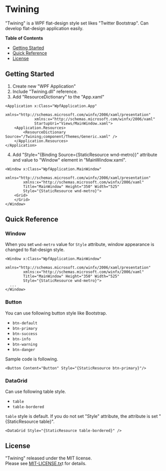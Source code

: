 Twining
==========================

"Twining" is a WPF flat-design style set likes "Twitter Bootstrap".
Can develop flat-design application easily.

**Table of Contents**

* [Getting Started](#getting-started)
* [Quick Reference](#quick-reference)
* [License](#license)


Getting Started
-------------------------


1. Create new "WPF Application"
2. Include "Twining.dll" reference.
3. Add "ResourceDictionary" to the "App.xaml"
```
<Application x:Class="WpfApplication.App"
             xmlns="http://schemas.microsoft.com/winfx/2006/xaml/presentation"
             xmlns:x="http://schemas.microsoft.com/winfx/2006/xaml"
             StartupUri="Views/MainWindow.xaml">
    <Application.Resources>
        <ResourceDictionary Source="/Twining;component/Themes/Generic.xaml" />
    </Application.Resources>
</Application>
```
4. Add "Style="{Binding Source={StaticResource wnd-metro}}" attribute and value to "Window" element in "MainWindow.xaml".
```
<Window x:Class="WpfApplication.MainWindow"
        xmlns="http://schemas.microsoft.com/winfx/2006/xaml/presentation"
        xmlns:x="http://schemas.microsoft.com/winfx/2006/xaml"
        Title="MainWindow" Height="350" Width="525"
        Style="{StaticResource wnd-metro}">
    <Grid>
    </Grid>
</Window>
```


Quick Reference
-------------------------

### Window

When you set `wnd-metro` value for `Style` attribute, window appearance is changed to flat-design style.

```
<Window x:Class="WpfApplication.MainWindow"
        xmlns="http://schemas.microsoft.com/winfx/2006/xaml/presentation"
        xmlns:x="http://schemas.microsoft.com/winfx/2006/xaml"
        Title="MainWindow" Height="350" Width="525"
        Style="{StaticResource wnd-metro}">
  ...
</Window>
```


### Button

You can use following button style like Bootstrap.

* `btn-default`
* `btn-primary`
* `btn-success`
* `btn-info`
* `btn-warning`
* `btn-danger`

Sample code is following.

```
<Button Content="Button" Style="{StaticResource btn-primary}"/>
```

### DataGrid

Can use following table style.

* `table`
* `table-bordered`

`table` style is default.
If you do not set "Style" attribute, the attribute is set "{StaticResource table}".
```
<DataGrid Style="{StaticResource table-bordered}" />
```


License
--------------------------
"Twining" released under the MIT license.  
Please see [MIT-LICENSE.tx](https://github.com/garafu/Twining/blob/master/MIT-LICENSE.txt)t for details.
